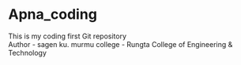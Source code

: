 # Apna_coding
This is my coding first Git repository<br>
Author - sagen ku. murmu
college - Rungta College of Engineering  & Technology 
